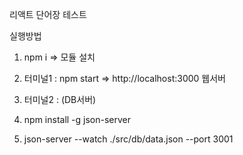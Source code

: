 리액트 단어장 테스트

실행방법

1. npm i    => 모듈 설치

2. 터미널1 : npm start  => http://localhost:3000 웹서버 

3. 터미널2 : (DB서버)
4. npm install -g json-server
5. json-server --watch ./src/db/data.json --port 3001   

